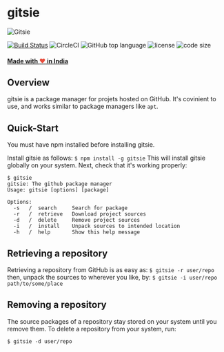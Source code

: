 # gitsie
![Gitsie](https://hatlesshacker.github.io/gitsie/Gitsie.png)

[![Build Status](https://travis-ci.org/hatlesshacker/gitsie.svg?branch=master)](https://travis-ci.org/hatlesshacker/gitsie) ![CircleCI](https://img.shields.io/circleci/build/gh/hatlesshacker/gitsie/master) ![GitHub top language](https://img.shields.io/github/languages/top/hatlesshacker/gitsie) ![license](https://img.shields.io/github/license/hatlesshacker/gitsie) ![code size](https://img.shields.io/github/languages/code-size/hatlesshacker/gitsie)

#### <a href="https://madewithlove.org.in" target="_blank">Made with <span style="color: #e74c3c">&hearts;</span> in India</a>
## Overview
gitsie is a package manager for projets hosted on GitHub. It's covinient to use, and works similar to package managers like `apt`.

## Quick-Start
You must have npm installed before installing gitsie.

Install gitsie as follows:
`
$ npm install -g gitsie
`
This will install gitsie globally on your system. Next, check that it's working properly:
```
$ gitsie
gitsie: The github package manager
Usage: gitsie [options] [package]

Options:
  -s   /  search     Search for package
  -r   /  retrieve   Download project sources
  -d   /  delete     Remove project sources
  -i   /  install    Unpack sources to intended location
  -h   /  help       Show this help message
```  

## Retrieving a repository
Retrieving a repository from GitHub is as easy as:
`$ gitsie -r user/repo`
then, unpack the sources to wherever you like, by:
`$ gitsie -i user/repo path/to/some/place`

## Removing a repository
The source packages of a repository stay stored on your system until you remove them. To delete a repository from your system, run:

`$ gitsie -d user/repo`

